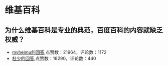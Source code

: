 #  维基百科 
## 为什么维基百科是专业的典范，百度百科的内容就缺乏权威？
- [myheimu的回答](https://www.zhihu.com/question/21315622/answer/17860233),点赞数：21964，评论数：1172
- [杜少的回答](https://www.zhihu.com/question/21315622/answer/17873813),点赞数：16290，评论数：440
